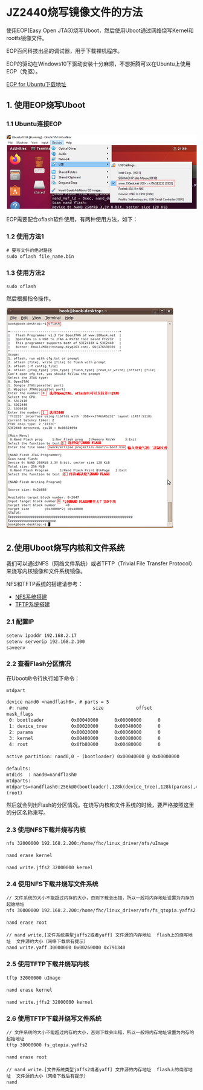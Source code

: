 # JZ2440烧写镜像文件的方法

使用EOP(Easy Open JTAG)烧写Uboot，然后使用Uboot通过网络烧写Kernel和rootfs镜像文件。

EOP百问科技出品的调试器，用于下载裸机程序。

EOP的驱动在Windows10下驱动安装十分麻烦，不想折腾可以在Ubuntu上使用EOP（免驱）。

[EOP for Ubuntu下载地址](https://pan.baidu.com/s/1Yz_5x_PRXMeIoEhU8I2G-g)

## 1. 使用EOP烧写Uboot

### 1.1 Ubuntu连接EOP

![](../../../assets/images/EmbeddedSystem/linux/jz2440/oflash_connect_ubuntu.png)


EOP需要配合oflash软件使用，有两种使用方法，如下：

### 1.2 使用方法1

```
# 要写文件的绝对路径
sudo oflash file_name.bin
```


### 1.3 使用方法2

```
sudo oflash
```

然后根据指令操作。

![](../../../assets/images/EmbeddedSystem/linux/jz2440/oflash_usage.png)

## 2.使用Uboot烧写内核和文件系统

我们可以通过NFS（网络文件系统）或者TFTP（Trivial File Transfer Protocol）来烧写内核镜像和文件系统镜像。

NFS和TFTP系统的搭建请参考：

* [NFS系统搭建](../embedded_linux_dev_env/nfs_server.md)
* [TFTP系统搭建](../embedded_linux_dev_env/tftp_server.md)

### 2.1 配置IP

```
setenv ipaddr 192.168.2.17
setenv serverip 192.168.2.100
saveenv
```

### 2.2 查看Flash分区情况

在Uboot命令行执行如下命令：
```
mtdpart
```

```
device nand0 <nandflash0>, # parts = 5
 #: name                        size            offset          mask_flags
 0: bootloader          0x00040000      0x00000000      0
 1: device_tree         0x00020000      0x00040000      0
 2: params              0x00020000      0x00060000      0
 3: kernel              0x00400000      0x00080000      0
 4: root                0x0fb80000      0x00480000      0

active partition: nand0,0 - (bootloader) 0x00040000 @ 0x00000000

defaults:
mtdids  : nand0=nandflash0
mtdparts: mtdparts=nandflash0:256k@0(bootloader),128k(device_tree),128k(params),4m(kernel),-(root)
```

然后就会列出Flash的分区情况。在烧写内核和文件系统的时候，要严格按照这里的分区名称来写。


### 2.3 使用NFS下载并烧写内核

```
nfs 32000000 192.168.2.200:/home/fhc/linux_driver/nfs/uImage

nand erase kernel

nand write.jffs2 32000000 kernel
```

### 2.4 使用NFS下载并烧写文件系统

```
// 文件系统的大小不能超过内存的大小，否则下载会出错，所以一般将内存地址设置为内存的起始地址
nfs 30000000 192.168.2.200:/home/fhc/linux_driver/nfs/fs_qtopia.yaffs2

nand erase root

// nand write.[文件系统类型jaffs2或者yaff] 文件源的内存地址  flash上的烧写地址  文件源的大小（网络下载后有提示）
nand write.yaff 30000000 0x00260000 0x791340
```

### 2.5 使用TFTP下载并烧写内核

```
tftp 32000000 uImage

nand erase kernel

nand write.jffs2 32000000 kernel
```

### 2.6 使用TFTP下载并烧写文件系统

```
// 文件系统的大小不能超过内存的大小，否则下载会出错，所以一般将内存地址设置为内存的起始地址
tftp 30000000 fs_qtopia.yaffs2

nand erase root

// nand write.[文件系统类型jaffs2或者yaff] 文件源的内存地址  flash上的烧写地址  文件源的大小（网络下载后有提示）
nand 